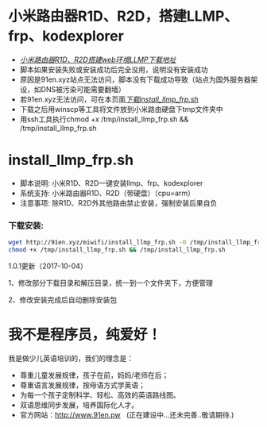 # 小米路由器R1D、R2D，搭建LLMP、frp、kodexplorer
- [*小米路由器R1D、R2D搭建web环境LLMP下载地址*](https://github.com/wo20ljj/miwifi/releases/download/llmp_install/llmp_install.zip)
- 脚本如果安装失败或安装成功后完全没用，说明没有安装成功
- 原因是91en.xyz站点无法访问，脚本没有下载成功导致（站点为国外服务器架设，如DNS被污染可能需要翻墙）
- 若91en.xyz无法访问，可在本页面[*下载install_llmp_frp.sh*](https://github.com/wo20ljj/miwifi/)
- 下载之后用winscp等工具将文件放到小米路由硬盘下tmp文件夹中
- 用ssh工具执行chmod +x /tmp/install_llmp_frp.sh && /tmp/install_llmp_frp.sh

install_llmp_frp.sh
======

- 脚本说明: 小米R1D、R2D一键安装llmp、frp、kodexplorer
- 系统支持: 小米路由器R1D、R2D（带硬盘）（cpu=arm）
- 注意事项: 除R1D、R2D外其他路由禁止安装，强制安装后果自负

### 下载安装:
``` bash
wget http://91en.xyz/miwifi/install_llmp_frp.sh -O /tmp/install_llmp_frp.sh
chmod +x /tmp/install_llmp_frp.sh && /tmp/install_llmp_frp.sh
```

1.0.1更新（2017-10-04）

1、修改部分下载目录和解压目录，统一到一个文件夹下，方便管理

2、修改安装完成后自动删除安装包

我不是程序员，纯爱好！
======

我是做少儿英语培训的，我们的理念是：
- 尊重儿童发展规律，孩子在前，妈妈/老师在后；
- 尊重语言发展规律，按母语方式学英语；
- 为每一个孩子定制科学、轻松、高效的英语路线图。
- 双语思维同步发展，培养国际化人才。
- 官方网站：http://www.91en.pw   (正在建设中...还未完善..敬请期待.)
